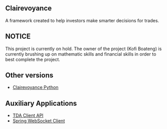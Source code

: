 ## Clairevoyance

A framework created to help investors make smarter decisions for trades.

## NOTICE

This project is currently on hold. The owner of the project (Kofi Boateng) is currently brushing up on mathematic skills and financial skills in order to best complete the project.

## Other versions

- [Clairevoyance Python](https://github.com/Kofi-D-Boateng/Clairevoyance-Python)

## Auxiliary Applications

- [TDA Client API](https://github.com/studerw/td-ameritrade-client)
- [Spring WebSocket Client](https://github.com/Kofi-D-Boateng/trading-websocket)
